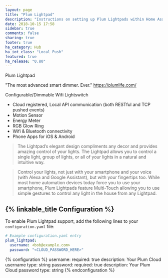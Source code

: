```yaml
---
layout: page
title: "Plum Lightpad"
description: "Instructions on setting up Plum Lightpads within Home Assistant."
date: 2018-10-15 17:58
sidebar: true
comments: false
sharing: true
footer: true
ha_category: Hub
ha_iot_class: "Local Push"
featured: true
ha_release: "0.80"
---
```


Plum Lightpad 

"The most advanced smart dimmer. Ever."  https://plumlife.com/

Configurable/Dimmable Wifi Lightswitch
- Cloud registered, Local API communication (both RESTful and TCP pushed events)
- Motion Sensor
- Energy Meter
- RGB Glow Ring
- Wifi & Bluetooth connectivity
- Phone Apps for iOS & Android


> The Lightpad’s elegant design compliments any decor and provides amazing control of your lights. The Lightpad allows you to control a single light, group of lights, or all of your lights in a natural and intuitive way. 

> Control your lights, not just with your smartphone and your voice (with Alexa and Google Assistant), but with your fingertips too. While most home automation devices today force you to use your smartphone, Plum Lightpads feature Multi-Touch allowing you to use simple gestures to control any light in the house from any Lightpad. 


## {% linkable_title Configuration %}

To enable Plum Lightpad support, add the following lines to your `configuration.yaml` file:

```yaml
# Example configuration.yaml entry
plum_lightpad:
  username: <bob@example.com>
  password: "<CLOUD_PASSWORD_HERE>"
```

{% configuration %}
  username:
    required: true
    description: Your Plum Cloud username
    type: string
  password:
    required: true
    description: Your Plum Cloud password
    type: string
{% endconfiguration %}